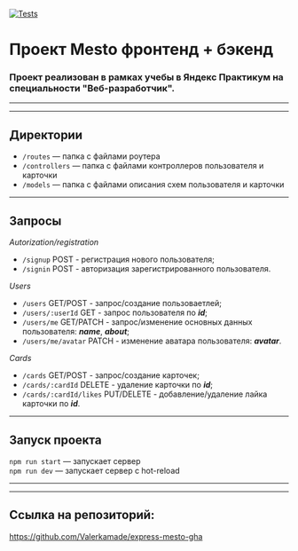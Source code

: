 [![Tests](../../actions/workflows/tests-14-sprint.yml/badge.svg)](../../actions/workflows/tests-14-sprint.yml)
# Проект Mesto фронтенд + бэкенд

### Проект реализован в рамках учебы в **Яндекс Практикум** на специальности **"Веб-разработчик"**.
---
---

## Директории

* `/routes` — папка с файлами роутера  
* `/controllers` — папка с файлами контроллеров пользователя и карточки   
* `/models` — папка с файлами описания схем пользователя и карточки  
  
---  
## Запросы
*Autorization/registration*

* `/signup` POST - регистрация нового пользователя;
* `/signin` POST - авторизация зарегистрированного пользователя.

*Users*

* `/users`	GET/POST - запрос/создание пользоваетлей;
* `/users/:userId`	GET - запрос пользователя по ***id***;
* `/users/me`	GET/PATCH - запрос/изменение основных данных пользователя: ***name***, ***about***;
* `/users/me/avatar`	PATCH - изменение аватара пользователя: ***avatar***.

*Cards*
  
  * `/cards`	GET/POST - запрос/создание карточек;
  * `/cards/:cardId`	DELETE - удаление карточки по ***id***;
  * `/cards/:cardId/likes`	PUT/DELETE - добавление/удаление лайка карточки по ***id***.


---
## Запуск проекта

`npm run start` — запускает сервер   
`npm run dev` — запускает сервер с hot-reload

---
---
## Ссылка на репозиторий:
https://github.com/Valerkamade/express-mesto-gha
